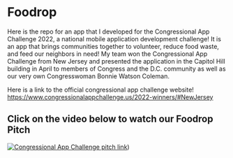 # Foodrop

Here is the repo for an app that I developed for the Congressional App Challenge 2022, a national mobile application development challenge! It is an app that brings communities together to volunteer, reduce food waste, and feed our neighbors in need! My team won the Congressional App Challenge from New Jersey and presented the application in the Capitol Hill building in April to members of Congress and the D.C. community as well as our very own Congresswoman Bonnie Watson Coleman.


Here is a link to the official congressional app challenge website!
https://www.congressionalappchallenge.us/2022-winners/#NewJersey 

## Click on the video below to watch our Foodrop Pitch
[![Congressional App Challenge pitch link](https://img.youtube.com/vi/AwijZDg6-XY/0.jpg)](https://youtu.be/AwijZDg6-XY))

